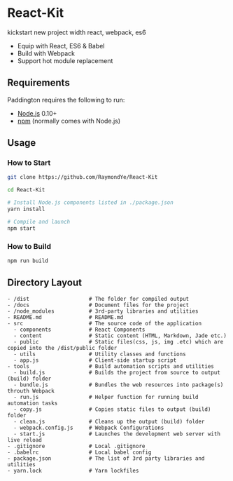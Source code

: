 React-Kit
=========

kickstart new project width react, webpack, es6

- Equip with React, ES6 & Babel
- Build with Webpack
- Support hot module replacement


Requirements
------------
Paddington requires the following to run:

* [Node.js](http://nodejs.org/) 0.10+
* [npm](https://www.npmjs.com/) (normally comes with Node.js)


Usage
-----

### How to Start

```sh
git clone https://github.com/RaymondYe/React-Kit

cd React-Kit

# Install Node.js components listed in ./package.json
yarn install

# Compile and launch
npm start
```

### How to Build
```sh
npm run build
```


Directory Layout
----------------

```
- /dist                   # The folder for compiled output
- /docs                   # Document files for the project
- /node_modules           # 3rd-party libraries and utilities
- README.md               # README.md
- src                     # The source code of the application
  - components            # React Components
  - content               # Static content (HTML, Markdown, Jade etc.)
  - public                # Static files(css, js, img .etc) which are copied into the /dist/public folder
  - utils                 # Utility classes and functions
  - app.js                # Client-side startup script
- tools                   # Build automation scripts and utilities
  - build.js              # Builds the project from source to output (build) folder
  - bundle.js             # Bundles the web resources into package(s) throuth Webpack
  - run.js                # Helper function for running build automation tasks
  - copy.js               # Copies static files to output (build) folder
  - clean.js              # Cleans up the output (build) folder
  - webpack.config.js     # Webpack Configurations
  - start.js              # Launches the development web server with live reload
- .gitignore              # Local .gitignore
- .babelrc                # Local babel config
- package.json            # The list of 3rd party libraries and utilities
- yarn.lock               # Yarn lockfiles
```

